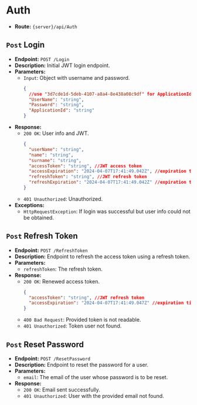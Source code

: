 # Auth

- **Route:** `{server}/api/Auth`

## `Post` Login

- **Endpoint:** `POST /Login`
- **Description:** Initial JWT login endpoint.
- **Parameters:**
  - `Input`: Object with username and password.
    ```json
    {
      //use "3d7cde1d-5deb-4107-a8a4-8e438a08c9df" for ApplicationId
      "UserName": "string",
      "Password": "string",
      "ApplicationId": "string"
    }
    ```
- **Response:**
  - `200 OK`: User info and JWT.
    ```json
    {
      "userName": "string",
      "name": "string",
      "surname": "string",
      "accessToken": "string", //JWT access token
      "accessExpiration": "2024-04-07T17:41:49.042Z", //expiration timestamp in UTC
      "refreshToken": "string", //JWT refresh token
      "refreshExpiration": "2024-04-07T17:41:49.042Z" //expiration timestamp in UTC
    }
    ```
  - `401 Unauthorized`: Unauthorized.
- **Exceptions:**
  - `HttpRequestException`: If login was successful but user info could not be obtained.

## `Post` Refresh Token

- **Endpoint:** `POST /RefreshToken`
- **Description:** Endpoint to refresh the access token using a refresh token.
- **Parameters:**
  - `refreshToken`: The refresh token.
- **Response:**
  - `200 OK`: Renewed access token.
    ```json
    {
      "accessToken": "string", //JWT refresh token
      "accessExpiration": "2024-04-07T17:41:49.047Z" //expiration timestamp in UTC
    }
    ```
  - `400 Bad Request`: Provided token is not readable.
  - `401 Unauthorized`: Token user not found.

## `Post` Reset Password

- **Endpoint:** `POST /ResetPassword`
- **Description:** Endpoint to reset the password for a user.
- **Parameters:**
  - `email`: The email of the user whose password is to be reset.
- **Response:**
  - `200 OK`: Email sent successfully.
  - `401 Unauthorized`: User with the provided email not found.
